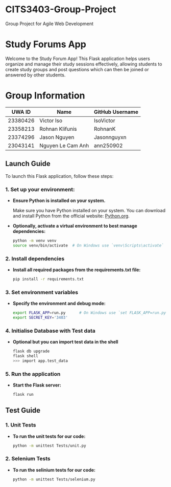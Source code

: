 # CITS3403-Group-Project
Group Project for Agile Web Development 

# Study Forums App

Welcome to the Study Forum App! This Flask application helps users organize and manage their study sessions effectively, allowing students to create study groups and post questions which can then be joined or answered by other students. 

# Group Information

| UWA ID       | Name              | GitHub Username |
|--------------|-------------------|-----------------|
| 23380426     | Victor Iso        | IsoVictor       |
| 23358213     | Rohnan Klifunis   | RohnanK         |
| 23374296     | Jason Nguyen      | Jasonnguyxn     |
| 23043141     | Nguyen Le Cam Anh | ann250902       |

## Launch Guide

To launch this Flask application, follow these steps:

### 1. Set up your environment:

- **Ensure Python is installed on your system.**

  Make sure you have Python installed on your system. You can download and install Python from the official website: [Python.org](https://www.python.org/).

- **Optionally, activate a virtual environment to best manage dependencies:**
  ```bash
  python -m venv venv
  source venv/bin/activate  # On Windows use `venv\Scripts\activate`
  
### 2. Install dependencies
- **Install all required packages from the requirements.txt file:**
  ```bash
  pip install -r requirements.txt

### 3. Set environment variables
- **Specify the environment and debug mode:**
  ```bash
  export FLASK_APP=run.py      # On Windows use `set FLASK_APP=run.py`
  export SECRET_KEY='3403'

### 4. Initialise Database with Test data
- **Optional but you can import test data in the shell**
  ```bash
  flask db upgrade
  flask shell
  >>> import app.test_data

### 5. Run the application
- **Start the Flask server:**
  ```bash
  flask run

## Test Guide
### 1. Unit Tests
- **To run the unit tests for our code:**
  ```bash
  python -m unittest Tests/unit.py

### 2. Selenium Tests
- **To run the selinium tests for our code:**
  ```bash
  python -m unittest Tests/selenium.py
